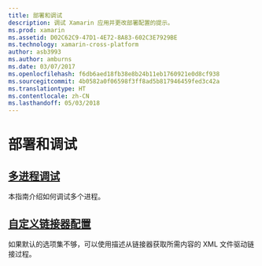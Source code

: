 ```yaml
---
title: 部署和调试
description: 调试 Xamarin 应用并更改部署配置的提示。
ms.prod: xamarin
ms.assetid: D02C62C9-47D1-4E72-8A83-602C3E7929BE
ms.technology: xamarin-cross-platform
author: asb3993
ms.author: amburns
ms.date: 03/07/2017
ms.openlocfilehash: f6db6aed18fb38e8b24b11eb1760921e0d8cf938
ms.sourcegitcommit: 4b0582a0f06598f3ff8ad5b817946459fed3c42a
ms.translationtype: HT
ms.contentlocale: zh-CN
ms.lasthandoff: 05/03/2018
---
```

# <a name="deployment--debugging"></a>部署和调试

## <a name="multi-process-debuggingmulti-process-debuggingmd"></a>[多进程调试](multi-process-debugging.md)

本指南介绍如何调试多个进程。

## <a name="custom-linker-configurationlinkermd"></a>[自定义链接器配置](linker.md)

如果默认的选项集不够，可以使用描述从链接器获取所需内容的 XML 文件驱动链接过程。